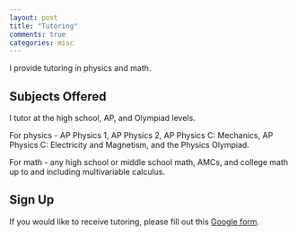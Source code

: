 ```yaml
---
layout: post
title: "Tutoring"
comments: true
categories: misc
---
```


I provide tutoring in physics and math. 

## Subjects Offered
I tutor at the high school, AP, and Olympiad levels.

For physics - AP Physics 1, AP Physics 2, AP Physics C: Mechanics, AP Physics C: Electricity and Magnetism, and the Physics Olympiad.

For math - any high school or middle school math, AMCs, and college math up to and including multivariable calculus.

## Sign Up
If you would like to receive tutoring, please fill out this [Google form](https://forms.gle/MS47k5ck8Eykjwk97).
